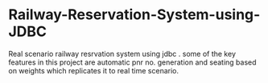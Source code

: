 # Railway-Reservation-System-using-JDBC
Real scenario railway resrvation system using jdbc . some of the key features in this project are automatic pnr no. generation and seating based on weights which replicates it to real time scenario.
